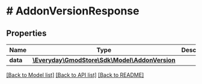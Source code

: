 # # AddonVersionResponse

## Properties

Name | Type | Description | Notes
------------ | ------------- | ------------- | -------------
**data** | [**\Everyday\GmodStore\Sdk\Model\AddonVersion**](AddonVersion.md) |  | [optional]

[[Back to Model list]](../../README.md#models) [[Back to API list]](../../README.md#endpoints) [[Back to README]](../../README.md)
